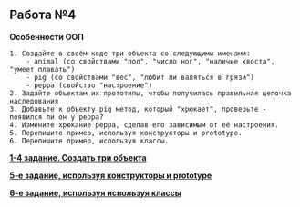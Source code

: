 ## Работа №4
**Особенности ООП**

```
1. Создайте в своём коде три объекта со следующими именами:
    - animal (со свойствами "пол", "число ног", "наличие хвоста", "умеет плавать")
    - pig (со свойствами "вес", "любит ли валяться в грязи")
    - peppa (свойство "настроение")
2. Задайте объектам их прототипы, чтобы получилась правильная цепочка наследования
3. Добавьте к объекту pig метод, который "хрюкает", проверьте - появился ли он у peppa?
4. Измените хрюкание peppa, сделав его зависимым от её настроения.
5. Перепишите пример, используя конструкторы и prototype.
6. Перепишите пример, используя классы.
```

**[1-4 задание. Создать три объекта](https://github.com/skiphog/profit-js/blob/master/4.js)**

**[5-е задание, используя конструкторы и prototype](https://github.com/skiphog/profit-js/blob/master/4a.js)**

**[6-е задание, используя используя классы](https://github.com/skiphog/profit-js/blob/master/4b.js)**